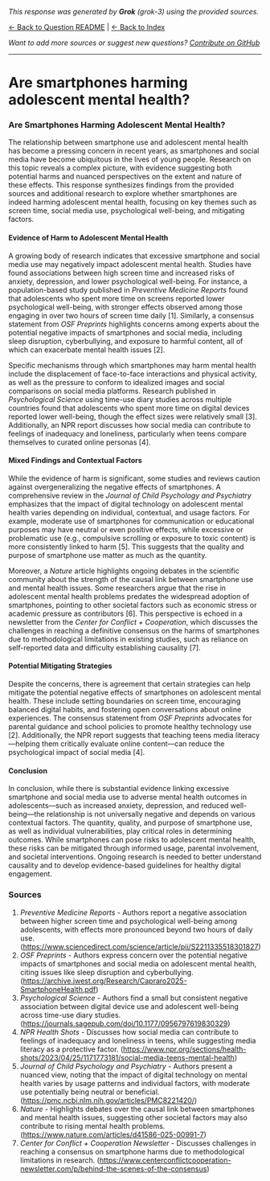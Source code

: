 <!-- 
Generated by: grok
Model: grok-3
Prompt type: sources
Generated at: 2025-06-12T11:00:29.332489
-->

*This response was generated by **Grok** (grok-3) using the provided sources.*

[← Back to Question README](README.md) | [← Back to Index](../README.md)

*Want to add more sources or suggest new questions? [Contribute on GitHub](https://github.com/justinwest/SuggestedSources)*

---

# Are smartphones harming adolescent mental health?

### Are Smartphones Harming Adolescent Mental Health?

The relationship between smartphone use and adolescent mental health has become a pressing concern in recent years, as smartphones and social media have become ubiquitous in the lives of young people. Research on this topic reveals a complex picture, with evidence suggesting both potential harms and nuanced perspectives on the extent and nature of these effects. This response synthesizes findings from the provided sources and additional research to explore whether smartphones are indeed harming adolescent mental health, focusing on key themes such as screen time, social media use, psychological well-being, and mitigating factors.

#### Evidence of Harm to Adolescent Mental Health
A growing body of research indicates that excessive smartphone and social media use may negatively impact adolescent mental health. Studies have found associations between high screen time and increased risks of anxiety, depression, and lower psychological well-being. For instance, a population-based study published in *Preventive Medicine Reports* found that adolescents who spent more time on screens reported lower psychological well-being, with stronger effects observed among those engaging in over two hours of screen time daily [1]. Similarly, a consensus statement from *OSF Preprints* highlights concerns among experts about the potential negative impacts of smartphones and social media, including sleep disruption, cyberbullying, and exposure to harmful content, all of which can exacerbate mental health issues [2].

Specific mechanisms through which smartphones may harm mental health include the displacement of face-to-face interactions and physical activity, as well as the pressure to conform to idealized images and social comparisons on social media platforms. Research published in *Psychological Science* using time-use diary studies across multiple countries found that adolescents who spent more time on digital devices reported lower well-being, though the effect sizes were relatively small [3]. Additionally, an NPR report discusses how social media can contribute to feelings of inadequacy and loneliness, particularly when teens compare themselves to curated online personas [4].

#### Mixed Findings and Contextual Factors
While the evidence of harm is significant, some studies and reviews caution against overgeneralizing the negative effects of smartphones. A comprehensive review in the *Journal of Child Psychology and Psychiatry* emphasizes that the impact of digital technology on adolescent mental health varies depending on individual, contextual, and usage factors. For example, moderate use of smartphones for communication or educational purposes may have neutral or even positive effects, while excessive or problematic use (e.g., compulsive scrolling or exposure to toxic content) is more consistently linked to harm [5]. This suggests that the quality and purpose of smartphone use matter as much as the quantity.

Moreover, a *Nature* article highlights ongoing debates in the scientific community about the strength of the causal link between smartphone use and mental health issues. Some researchers argue that the rise in adolescent mental health problems predates the widespread adoption of smartphones, pointing to other societal factors such as economic stress or academic pressure as contributors [6]. This perspective is echoed in a newsletter from the *Center for Conflict + Cooperation*, which discusses the challenges in reaching a definitive consensus on the harms of smartphones due to methodological limitations in existing studies, such as reliance on self-reported data and difficulty establishing causality [7].

#### Potential Mitigating Strategies
Despite the concerns, there is agreement that certain strategies can help mitigate the potential negative effects of smartphones on adolescent mental health. These include setting boundaries on screen time, encouraging balanced digital habits, and fostering open conversations about online experiences. The consensus statement from *OSF Preprints* advocates for parental guidance and school policies to promote healthy technology use [2]. Additionally, the NPR report suggests that teaching teens media literacy—helping them critically evaluate online content—can reduce the psychological impact of social media [4].

#### Conclusion
In conclusion, while there is substantial evidence linking excessive smartphone and social media use to adverse mental health outcomes in adolescents—such as increased anxiety, depression, and reduced well-being—the relationship is not universally negative and depends on various contextual factors. The quantity, quality, and purpose of smartphone use, as well as individual vulnerabilities, play critical roles in determining outcomes. While smartphones can pose risks to adolescent mental health, these risks can be mitigated through informed usage, parental involvement, and societal interventions. Ongoing research is needed to better understand causality and to develop evidence-based guidelines for healthy digital engagement.

### Sources
1. *Preventive Medicine Reports* - Authors report a negative association between higher screen time and psychological well-being among adolescents, with effects more pronounced beyond two hours of daily use. (https://www.sciencedirect.com/science/article/pii/S2211335518301827)
2. *OSF Preprints* - Authors express concern over the potential negative impacts of smartphones and social media on adolescent mental health, citing issues like sleep disruption and cyberbullying. (https://archive.jwest.org/Research/Capraro2025-SmartphoneHealth.pdf)
3. *Psychological Science* - Authors find a small but consistent negative association between digital device use and adolescent well-being across time-use diary studies. (https://journals.sagepub.com/doi/10.1177/0956797619830329)
4. *NPR Health Shots* - Discusses how social media can contribute to feelings of inadequacy and loneliness in teens, while suggesting media literacy as a protective factor. (https://www.npr.org/sections/health-shots/2023/04/25/1171773181/social-media-teens-mental-health)
5. *Journal of Child Psychology and Psychiatry* - Authors present a nuanced view, noting that the impact of digital technology on mental health varies by usage patterns and individual factors, with moderate use potentially being neutral or beneficial. (https://pmc.ncbi.nlm.nih.gov/articles/PMC8221420/)
6. *Nature* - Highlights debates over the causal link between smartphones and mental health issues, suggesting other societal factors may also contribute to rising mental health problems. (https://www.nature.com/articles/d41586-025-00991-7)
7. *Center for Conflict + Cooperation Newsletter* - Discusses challenges in reaching a consensus on smartphone harms due to methodological limitations in research. (https://www.centerconflictcooperation-newsletter.com/p/behind-the-scenes-of-the-consensus)